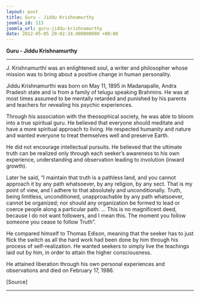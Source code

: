 ```yaml
---
layout: post
title: Guru - Jiddu Krishnamurthy
joomla_id: 113
joomla_url: guru-jiddu-krishnamurthy
date: 2012-05-05 20:02:24.000000000 +00:00
---
```

 **Guru - Jiddu Krishnamurthy**

* * *

J. Krishnamurthi was an enlightened soul, a writer and philosopher whose mission was to bring about a positive change in human personality.



Jiddu Krishnamurthi was born on May 11, 1895 in Madanapalle, Andra Pradesh state and is from a family of telugu speaking Brahmins. He was at most times assumed to be mentally retarded and punished by his parents and teachers for revealing his psychic experiences.



Through his association with the theosophical society, he was able to bloom into a true spiritual guru. He believed that everyone should meditate and have a more spiritual approach to living. He respected humanity and nature and wanted everyone to treat themselves well and preserve Earth.



He did not encourage intellectual pursuits. He believed that the ultimate truth can be realized only through each seeker’s awareness to his own experience, understanding and observation leading to involution (inward growth).



Later he said, “I maintain that truth is a pathless land, and you cannot approach it by any path whatsoever, by any religion, by any sect. That is my point of view, and I adhere to that absolutely and unconditionally. Truth, being limitless, unconditioned, unapproachable by any path whatsoever, cannot be organized; nor should any organization be formed to lead or coerce people along a particular path. ... This is no magnificent deed, because I do not want followers, and I mean this. The moment you follow someone you cease to follow Truth”.



He compared himself to Thomas Edison, meaning that the seeker has to just flick the switch as all the hard work had been done by him through his process of self-realization. He wanted seekers to simply live the teachings laid out by him, in order to attain the higher consciousness.



He attained liberation through his own personal experiences and observations and died on February 17, 1986.

[Source]

* * *







